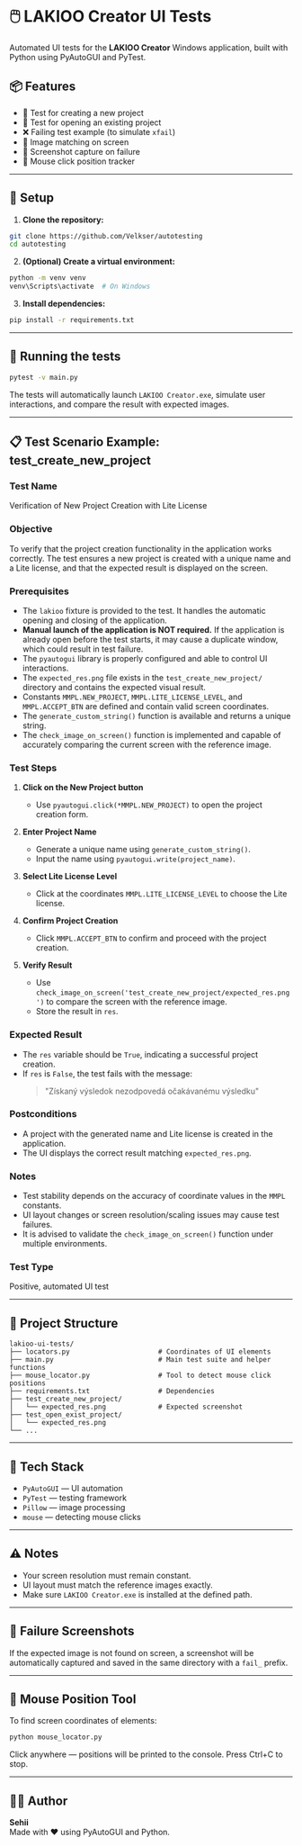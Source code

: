 # 🖱️ LAKIOO Creator UI Tests

Automated UI tests for the **LAKIOO Creator** Windows application, built with Python using PyAutoGUI and PyTest.

## 📦 Features

- 📁 Test for creating a new project  
- 📂 Test for opening an existing project  
- ❌ Failing test example (to simulate `xfail`)  
- 📸 Image matching on screen  
- 🧪 Screenshot capture on failure  
- 📍 Mouse click position tracker

---

## 🚀 Setup

1. **Clone the repository:**
```bash
git clone https://github.com/Velkser/autotesting
cd autotesting
```

2. **(Optional) Create a virtual environment:**
```bash
python -m venv venv
venv\Scripts\activate  # On Windows
```

3. **Install dependencies:**
```bash
pip install -r requirements.txt
```

---

## 🧪 Running the tests

```bash
pytest -v main.py
```

The tests will automatically launch `LAKIOO Creator.exe`, simulate user interactions, and compare the result with expected images.

---

## 📋 Test Scenario Example: test_create_new_project

### Test Name

Verification of New Project Creation with Lite License

### Objective

To verify that the project creation functionality in the application works correctly. The test ensures a new project is created with a unique name and a Lite license, and that the expected result is displayed on the screen.

### Prerequisites

- The `lakioo` fixture is provided to the test. It handles the automatic opening and closing of the application.
- **Manual launch of the application is NOT required.** If the application is already open before the test starts, it may cause a duplicate window, which could result in test failure.
- The `pyautogui` library is properly configured and able to control UI interactions.
- The `expected_res.png` file exists in the `test_create_new_project/` directory and contains the expected visual result.
- Constants `MMPL.NEW_PROJECT`, `MMPL.LITE_LICENSE_LEVEL`, and `MMPL.ACCEPT_BTN` are defined and contain valid screen coordinates.
- The `generate_custom_string()` function is available and returns a unique string.
- The `check_image_on_screen()` function is implemented and capable of accurately comparing the current screen with the reference image.

### Test Steps

1. **Click on the New Project button**

   - Use `pyautogui.click(*MMPL.NEW_PROJECT)` to open the project creation form.

2. **Enter Project Name**

   - Generate a unique name using `generate_custom_string()`.
   - Input the name using `pyautogui.write(project_name)`.

3. **Select Lite License Level**

   - Click at the coordinates `MMPL.LITE_LICENSE_LEVEL` to choose the Lite license.

4. **Confirm Project Creation**

   - Click `MMPL.ACCEPT_BTN` to confirm and proceed with the project creation.

5. **Verify Result**

   - Use `check_image_on_screen('test_create_new_project/expected_res.png')` to compare the screen with the reference image.
   - Store the result in `res`.

### Expected Result

- The `res` variable should be `True`, indicating a successful project creation.
- If `res` is `False`, the test fails with the message:
  > "Získaný výsledok nezodpovedá očakávanému výsledku"

### Postconditions

- A project with the generated name and Lite license is created in the application.
- The UI displays the correct result matching `expected_res.png`.

### Notes

- Test stability depends on the accuracy of coordinate values in the `MMPL` constants.
- UI layout changes or screen resolution/scaling issues may cause test failures.
- It is advised to validate the `check_image_on_screen()` function under multiple environments.

### Test Type

Positive, automated UI test

---


## 📁 Project Structure

```
lakioo-ui-tests/
├── locators.py                      # Coordinates of UI elements
├── main.py                          # Main test suite and helper functions
├── mouse_locator.py                 # Tool to detect mouse click positions
├── requirements.txt                 # Dependencies
├── test_create_new_project/
│   └── expected_res.png             # Expected screenshot
├── test_open_exist_project/
│   └── expected_res.png
└── ...
```

---

## 🧠 Tech Stack

- `PyAutoGUI` — UI automation
- `PyTest` — testing framework
- `Pillow` — image processing
- `mouse` — detecting mouse clicks

---

## ⚠️ Notes

- Your screen resolution must remain constant.
- UI layout must match the reference images exactly.
- Make sure `LAKIOO Creator.exe` is installed at the defined path.

---

## 📸 Failure Screenshots

If the expected image is not found on screen, a screenshot will be automatically captured and saved in the same directory with a `fail_` prefix.

---

## 📍 Mouse Position Tool

To find screen coordinates of elements:

```bash
python mouse_locator.py
```

Click anywhere — positions will be printed to the console. Press Ctrl+C to stop.

---

## 👨‍💻 Author

**Sehii**  
Made with ❤️ using PyAutoGUI and Python.
